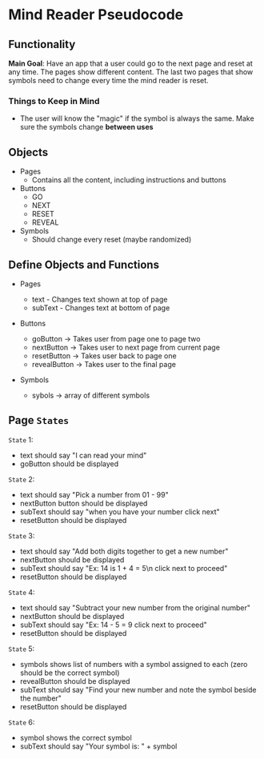 # Mind Reader Pseudocode
## Functionality
**Main Goal**: Have an app that a user could go to the next page and reset at any time. The pages show different content. The last two pages that show symbols need to change every time the mind reader is reset.

### Things to Keep in Mind

- The user will know the "magic" if the symbol is always the same. Make sure the symbols change **between uses**

## Objects
- Pages
  - Contains all the content, including instructions and buttons
- Buttons
  - GO
  - NEXT
  - RESET
  - REVEAL
- Symbols
  - Should change every reset (maybe randomized)

## Define Objects and Functions

- Pages
  - text - Changes text shown at top of page
  - subText - Changes text at bottom of page

- Buttons
    - goButton -> Takes user from page one to page two
    - nextButton -> Takes user to next page from current page
    - resetButton -> Takes user back to page one
    - revealButton -> Takes user to the final page

- Symbols
  - sybols -> array of different symbols
## Page `States`

`State` 1: 
- text should say "I can read your mind"
- goButton should be displayed

`State` 2:
- text should say "Pick a number from 01 - 99"
- nextButton button should be displayed
- subText should say "when you have your number click next"
- resetButton should be displayed

`State` 3:
- text should say "Add both digits together to get a new number"
- nextButton should be displayed
- subText should say "Ex: 14 is 1 + 4 = 5\n click next to proceed"
- resetButton should be displayed

`State` 4:
- text should say "Subtract your new number from the original number"
- nextButton should be displayed
- subText should say "Ex: 14 - 5 = 9 click next to proceed"
- resetButton should be displayed

`State` 5:
- symbols shows list of numbers with a symbol assigned to each (zero should be the correct symbol)
- revealButton should be displayed
- subText should say "Find your new number and note the symbol beside the number"
- resetButton should be displayed

`State` 6:
- symbol shows the correct symbol
- subText should say "Your symbol is: " + symbol

